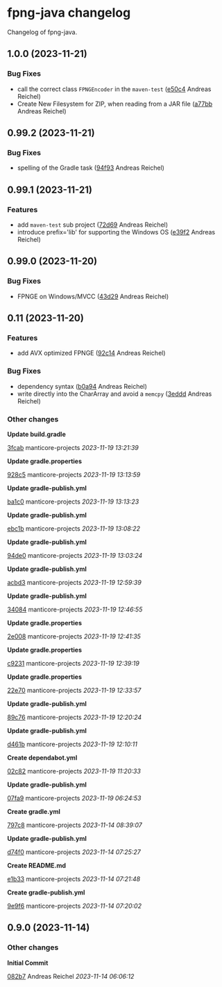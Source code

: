 # fpng-java changelog

Changelog of fpng-java.

## 1.0.0 (2023-11-21)

### Bug Fixes

-  call the correct class `FPNGEncoder` in the `maven-test` ([e50c4](https://github.com/manticore-projects/fpng-java/commit/e50c4f1f5555c4f) Andreas Reichel)
-  Create New Filesystem for ZIP, when reading from a JAR file ([a77bb](https://github.com/manticore-projects/fpng-java/commit/a77bbbd50af1cec) Andreas Reichel)

## 0.99.2 (2023-11-21)

### Bug Fixes

-  spelling of the Gradle task ([94f93](https://github.com/manticore-projects/fpng-java/commit/94f9385c47199ea) Andreas Reichel)

## 0.99.1 (2023-11-21)

### Features

-  add `maven-test` sub project ([72d69](https://github.com/manticore-projects/fpng-java/commit/72d69a6ce49dab5) Andreas Reichel)
-  introduce prefix='lib' for supporting the Windows OS ([e39f2](https://github.com/manticore-projects/fpng-java/commit/e39f2479a41bb99) Andreas Reichel)

## 0.99.0 (2023-11-20)

### Bug Fixes

-  FPNGE on Windows/MVCC ([43d29](https://github.com/manticore-projects/fpng-java/commit/43d29a81c8170b7) Andreas Reichel)

## 0.11 (2023-11-20)

### Features

-  add AVX optimized FPNGE ([92c14](https://github.com/manticore-projects/fpng-java/commit/92c146963553848) Andreas Reichel)

### Bug Fixes

-  dependency syntax ([b0a94](https://github.com/manticore-projects/fpng-java/commit/b0a94dddb53da83) Andreas Reichel)
-  write directly into the CharArray and avoid a `memcpy` ([3eddd](https://github.com/manticore-projects/fpng-java/commit/3eddd701083795e) Andreas Reichel)

### Other changes

**Update build.gradle**


[3fcab](https://github.com/manticore-projects/fpng-java/commit/3fcabb8603d9f81) manticore-projects *2023-11-19 13:21:39*

**Update gradle.properties**


[928c5](https://github.com/manticore-projects/fpng-java/commit/928c58339dfb144) manticore-projects *2023-11-19 13:13:59*

**Update gradle-publish.yml**


[ba1c0](https://github.com/manticore-projects/fpng-java/commit/ba1c05be3c8d116) manticore-projects *2023-11-19 13:13:23*

**Update gradle-publish.yml**


[ebc1b](https://github.com/manticore-projects/fpng-java/commit/ebc1b7683659450) manticore-projects *2023-11-19 13:08:22*

**Update gradle-publish.yml**


[94de0](https://github.com/manticore-projects/fpng-java/commit/94de0ec19319aea) manticore-projects *2023-11-19 13:03:24*

**Update gradle-publish.yml**


[acbd3](https://github.com/manticore-projects/fpng-java/commit/acbd339979f0be1) manticore-projects *2023-11-19 12:59:39*

**Update gradle-publish.yml**


[34084](https://github.com/manticore-projects/fpng-java/commit/34084eaceb5e03d) manticore-projects *2023-11-19 12:46:55*

**Update gradle.properties**


[2e008](https://github.com/manticore-projects/fpng-java/commit/2e0087a8bb838cc) manticore-projects *2023-11-19 12:41:35*

**Update gradle.properties**


[c9231](https://github.com/manticore-projects/fpng-java/commit/c9231d7f5128f1a) manticore-projects *2023-11-19 12:39:19*

**Update gradle.properties**


[22e70](https://github.com/manticore-projects/fpng-java/commit/22e708967014919) manticore-projects *2023-11-19 12:33:57*

**Update gradle-publish.yml**


[89c76](https://github.com/manticore-projects/fpng-java/commit/89c76b83c60bbd7) manticore-projects *2023-11-19 12:20:24*

**Update gradle-publish.yml**


[d461b](https://github.com/manticore-projects/fpng-java/commit/d461bd339f214b2) manticore-projects *2023-11-19 12:10:11*

**Create dependabot.yml**


[02c82](https://github.com/manticore-projects/fpng-java/commit/02c82039dcf52ba) manticore-projects *2023-11-19 11:20:33*

**Update gradle-publish.yml**


[07fa9](https://github.com/manticore-projects/fpng-java/commit/07fa96f99160bb9) manticore-projects *2023-11-19 06:24:53*

**Create gradle.yml**


[797c8](https://github.com/manticore-projects/fpng-java/commit/797c8466318bb35) manticore-projects *2023-11-14 08:39:07*

**Update gradle-publish.yml**


[d74f0](https://github.com/manticore-projects/fpng-java/commit/d74f06aea74e22f) manticore-projects *2023-11-14 07:25:27*

**Create README.md**


[e1b33](https://github.com/manticore-projects/fpng-java/commit/e1b33917367525b) manticore-projects *2023-11-14 07:21:48*

**Create gradle-publish.yml**


[9e9f6](https://github.com/manticore-projects/fpng-java/commit/9e9f680a244a598) manticore-projects *2023-11-14 07:20:02*


## 0.9.0 (2023-11-14)

### Other changes

**Initial Commit**


[082b7](https://github.com/manticore-projects/fpng-java/commit/082b74ec63982e5) Andreas Reichel *2023-11-14 06:06:12*
